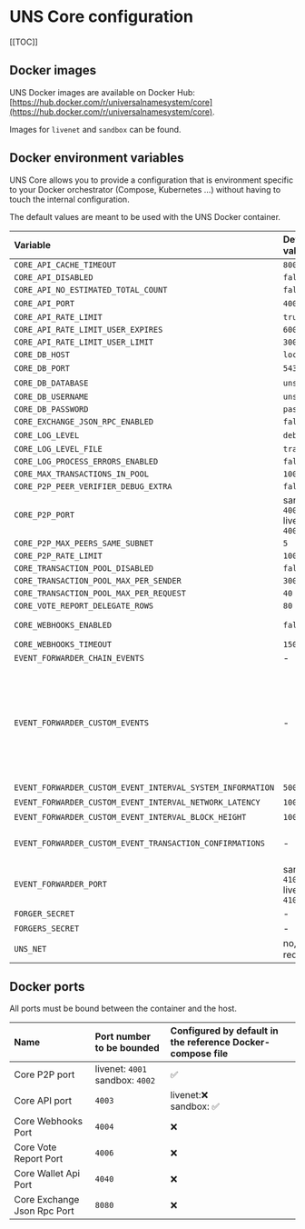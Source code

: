# UNS Core configuration

[[TOC]]

## Docker images

UNS Docker images are available on Docker Hub: [https://hub.docker.com/r/universalnamesystem/core](https://hub.docker.com/r/universalnamesystem/core).

Images for `livenet` and `sandbox` can be found.

## Docker environment variables

UNS Core allows you to provide a configuration that is environment specific to your Docker orchestrator (Compose, Kubernetes ...) without having to touch the internal configuration.

The default values are meant to be used with the UNS Docker container.

| Variable | Default value | Note / Description |
| :--- | :--- | :--- |
| `CORE_API_CACHE_TIMEOUT` | `8000` |   |
| `CORE_API_DISABLED` | `false` |   |
| `CORE_API_NO_ESTIMATED_TOTAL_COUNT` | `false` |   |
| `CORE_API_PORT` | `4003` | ⚠ If changed, you may need to update your Docker Compose configuration |
| `CORE_API_RATE_LIMIT` | `true` |   |
| `CORE_API_RATE_LIMIT_USER_EXPIRES` | `60000` |   |
| `CORE_API_RATE_LIMIT_USER_LIMIT` | `300` |   |
| `CORE_DB_HOST` | `localhost` |   |
| `CORE_DB_PORT` | `5432` | ⚠ If changed, you may need to update your Docker Compose configuration |
| `CORE_DB_DATABASE` | `uns_livenet` | sandbox: `uns_sandbox`  |
| `CORE_DB_USERNAME` | `uns` |   |
| `CORE_DB_PASSWORD` | `password` |   |
| `CORE_EXCHANGE_JSON_RPC_ENABLED` | `false` |   |
| `CORE_LOG_LEVEL` | `debug` | Other values: `info`, `warn`, `error`  |
| `CORE_LOG_LEVEL_FILE` | `trace` |   |
| `CORE_LOG_PROCESS_ERRORS_ENABLED` | `false` |
| `CORE_MAX_TRANSACTIONS_IN_POOL` | `100000` |   |
| `CORE_P2P_PEER_VERIFIER_DEBUG_EXTRA` | `false` |
| `CORE_P2P_PORT` | sandbox: `4002` <br/>livenet: `4001` | ⚠ If changed, you may need to update your Docker Compose configuration |
| `CORE_P2P_MAX_PEERS_SAME_SUBNET` | `5` |   |
| `CORE_P2P_RATE_LIMIT` | `100` |   |
| `CORE_TRANSACTION_POOL_DISABLED` | `false` |   |
| `CORE_TRANSACTION_POOL_MAX_PER_SENDER` | `300` |   |
| `CORE_TRANSACTION_POOL_MAX_PER_REQUEST` | `40` |   |
| `CORE_VOTE_REPORT_DELEGATE_ROWS` | `80` |   |
| `CORE_WEBHOOKS_ENABLED` | `false` | If you enable this, you will need to bind the webhook port (see [Docker ports](#docker-ports) below) |
| `CORE_WEBHOOKS_TIMEOUT` | `1500` |   |
| `EVENT_FORWARDER_CHAIN_EVENTS` | - | See [this list of Core events](https://ark.dev/docs/core/how-to-guides/how-to-listen-to-core-events#available-core-events) |
| `EVENT_FORWARDER_CUSTOM_EVENTS` | - | All or one of `systeminformation,network.latency,blockheight.current,transaction.confirmed` with `,` as separator<br/>- `transaction.confirmed` fired when a transaction is confirmed for a configurable amount of times<br/>- `systeminformation` fires system information like CPU, memory and filesystem stats<br/>- `network.latency` fires the stats of a HTTP request to measure latency in milliseconds<br/>- `blockheight.current` fires the current synced blockheight |
| `EVENT_FORWARDER_CUSTOM_EVENT_INTERVAL_SYSTEM_INFORMATION` | `5000` | Interval of `systeminformation` event as milliseconds |
| `EVENT_FORWARDER_CUSTOM_EVENT_INTERVAL_NETWORK_LATENCY` | `10000` | Interval of `network.latency` event  as milliseconds |
| `EVENT_FORWARDER_CUSTOM_EVENT_INTERVAL_BLOCK_HEIGHT` | `10000` | Interval of `blockheight.current` event as milliseconds |
| `EVENT_FORWARDER_CUSTOM_EVENT_TRANSACTION_CONFIRMATIONS` | - | The amount of confirmations needed before firing the `transaction.confirmed` event<br/>Array of number, with `,` as separator, such as `5,15,51`  |
| `EVENT_FORWARDER_PORT` | sandbox: `4102` <br/>livenet: `4101` | |
| `FORGER_SECRET` | - | one of `FORGER_SECRET` or `FORGERS_SECRET` is required for forging |
| `FORGERS_SECRET` | - | one of `FORGER_SECRET` or `FORGERS_SECRET` is required for forging |
| `UNS_NET` | no, but required | `livenet` or `sandbox` |

## Docker ports

All ports must be bound between the container and the host.

| Name | Port number to be bounded | Configured by default in the reference Docker-compose file |
| :--- | :--- | :--- |
| Core P2P port | livenet: `4001`<br/>sandbox: `4002` | ✅ |
| Core API port | `4003` | livenet:❌ <br/>sandbox: ✅ |
| Core Webhooks Port | `4004` | ❌ |
| Core Vote Report Port | `4006` | ❌ |
| Core Wallet Api Port | `4040` | ❌ |
| Core Exchange Json Rpc Port | `8080` | ❌ |

